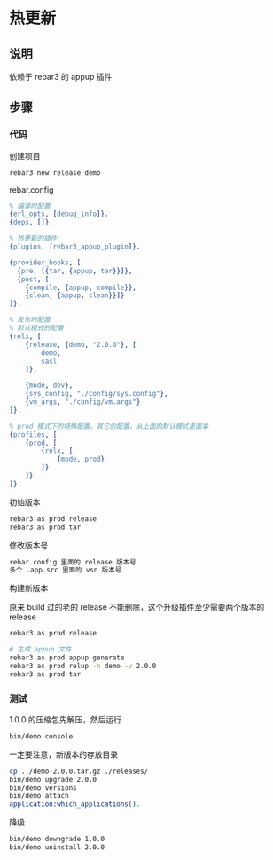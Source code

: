 # 热更新

## 说明

依赖于 rebar3 的 appup 插件

## 步骤

### 代码

创建项目

```sh
rebar3 new release demo
```

rebar.config

```erlang
% 编译时配置
{erl_opts, [debug_info]}.
{deps, []}.

% 热更新的插件
{plugins, [rebar3_appup_plugin]}.

{provider_hooks, [
  {pre, [{tar, {appup, tar}}]},
  {post, [
    {compile, {appup, compile}},
    {clean, {appup, clean}}]}
]}.

% 发布时配置
% 默认模式的配置
{relx, [
    {release, {demo, "2.0.0"}, [
        demo,
        sasl
    ]},

    {mode, dev},
    {sys_config, "./config/sys.config"},
    {vm_args, "./config/vm.args"}
]}.

% prod 模式下的特殊配置，其它的配置，从上面的默认模式里面拿
{profiles, [
    {prod, [
        {relx, [
            {mode, prod}
        ]}
    ]}
]}.
```

初始版本

```sh
rebar3 as prod release
rebar3 as prod tar
```

修改版本号

```sh
rebar.config 里面的 release 版本号
多个 .app.src 里面的 vsn 版本号
```

构建新版本

原来 build 过的老的 release 不能删除，这个升级插件至少需要两个版本的 release

```sh
rebar3 as prod release

# 生成 appup 文件
rebar3 as prod appup generate
rebar3 as prod relup -n demo -v 2.0.0
rebar3 as prod tar
```

### 测试

1.0.0 的压缩包先解压，然后运行

```sh
bin/demo console
```

一定要注意，新版本的存放目录

```sh
cp ../demo-2.0.0.tar.gz ./releases/
bin/demo upgrade 2.0.0
bin/demo versions
bin/demo attach
application:which_applications().
```

降级

```sh
bin/demo downgrade 1.0.0
bin/demo uninstall 2.0.0
```
